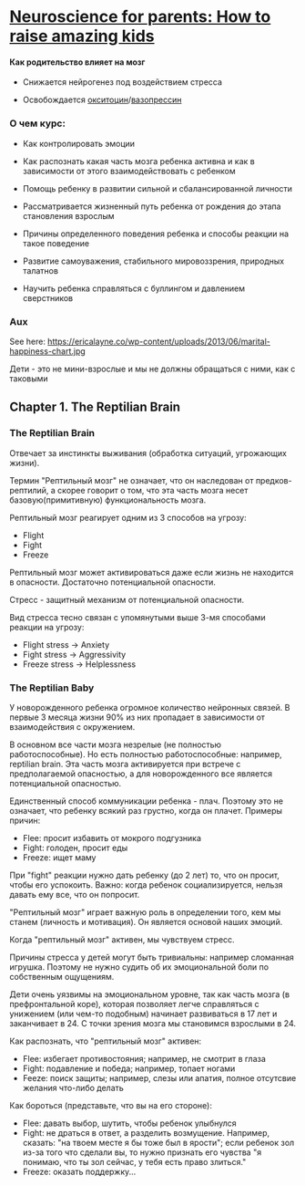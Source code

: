 
# [Neuroscience for parents: How to raise amazing kids](https://www.udemy.com/course/neuroscience-and-parenting/)


#### Как родительство влияет на мозг

- Снижается нейрогенез под воздействием стресса

- Освобождается [окситоцин](https://en.wikipedia.org/wiki/Oxytocin)/[вазопрессин](https://en.wikipedia.org/wiki/Vasopressin)


### О чем курс:

- Как контролировать эмоции

- Как распознать какая часть мозга ребенка активна и как в зависимости от этого взаимодействовать с ребенком

- Помощь ребенку в развитии сильной и сбалансированной личности

- Рассматривается жизненный путь ребенка от рождения до этапа становления взрослым

- Причины определенного поведения ребенка и способы реакции на такое поведение

- Развитие самоуважения, стабильного мировоззрения, природных талатнов

- Научить ребенка справляться с буллингом и давлением сверстников

### Aux

See here: https://ericalayne.co/wp-content/uploads/2013/06/marital-happiness-chart.jpg

Дети - это не мини-взрослые и мы не должны обращаться с ними, как с таковыми

## Chapter 1. The Reptilian Brain

### The Reptilian Brain

Отвечает за инстинкты выживания (обработка ситуаций, угрожающих жизни).

Термин "Рептильный мозг" не означает, что он наследован от предков-рептилий, а скорее говорит о том, что эта часть мозга несет базовую(примитивную) функциональность мозга.

Рептильный мозг реагирует одним из 3 способов на угрозу:

- Flight
- Fight
- Freeze

Рептильный мозг может активироваться даже если жизнь не находится в опасности. Достаточно потенциальной опасности.

Стресс - защитный механизм от потенциальной опасности.

Вид стресса тесно связан с упомянутыми выше 3-мя способами реакции на угрозу:

- Flight stress -> Anxiety
- Fight stress -> Aggressivity
- Freeze stress -> Helplessness

### The Reptilian Baby

У новорожденного ребенка огромное количество нейронных связей. В первые 3 месяца жизни 90% из них пропадает в зависимости от взаимодействия с окружением. 

В основном все части мозга незрелые (не полностью работоспособные). Но есть полностью работоспособные: например, reptilian brain. Эта часть мозга активируется при встрече с предполагаемой опасностью, а для новорожденного все является потенциальной опасностью. 

Единственный способ коммуникации ребенка - плач. Поэтому это не означает, что ребенку всякий раз грустно, когда он плачет. Примеры причин:
 - Flee: просит избавить от мокрого подгузника
 - Fight: голоден, просит еды
 - Freeze: ищет маму

При "fight" реакции нужно дать ребенку (до 2 лет) то, что он просит, чтобы его успокоить. Важно: когда ребенок социализируется, нельзя давать ему все, что он попросит.

"Рептильный мозг" играет важную роль в определении того, кем мы станем (личность и мотивация). Он является основой наших эмоций.

Когда "рептильный мозг" активен, мы чувствуем стресс.

Причины стресса у детей могут быть тривиальны: например сломанная игрушка. Поэтому не нужно судить об их эмоциональной боли по собственным ощущениям. 

Дети очень уязвимы на эмоциональном уровне, так как часть мозга (в префронтальной коре), которая позволяет легче справляться с унижением (или чем-то подобным) начинает развиваться в 17 лет и заканчивает в 24. С точки зрения мозга мы становимся взрослыми в 24.

Как распознать, что "рептильный мозг" активен:
 - Flee: избегает противостояния; например, не смотрит в глаза
 - Fight: подавление и победа; например, топает ногами
 - Feeze: поиск защиты; например, слезы или апатия, полное отсутсвие желания что-либо делать

Как бороться (представьте, что вы на его стороне):
 - Flee: давать выбор, шутить, чтобы ребенок улыбнулся
 - Fight: не драться в ответ, а разделить возмущение. Например, сказать: "на твоем месте я бы тоже был в ярости"; если ребенок зол из-за того что сделали вы, то нужно признать его чувства "я понимаю, что ты зол сейчас, у тебя есть право злиться."
 - Freeze: оказать поддержку...




